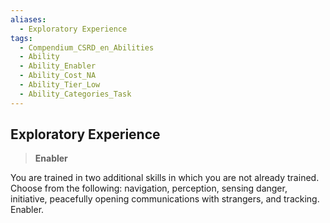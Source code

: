 ```yaml
---
aliases:
  - Exploratory Experience
tags:
  - Compendium_CSRD_en_Abilities
  - Ability
  - Ability_Enabler
  - Ability_Cost_NA
  - Ability_Tier_Low
  - Ability_Categories_Task
---
```

  
    
## Exploratory Experience    
>**Enabler**  
    
You are trained in two additional skills in which you are not already trained. Choose from the following: navigation, perception, sensing danger, initiative, peacefully opening communications with strangers, and tracking. Enabler.